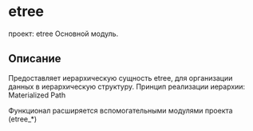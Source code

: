 # etree

проект: etree
Основной модуль.

## Описание

Предоставляет иерархическую сущность etree, для организации данных в иерархическую структуру.
Принцип реализации иерархии: Materialized Path

Функционал расширяется вспомогательными модулями проекта (etree_*)
